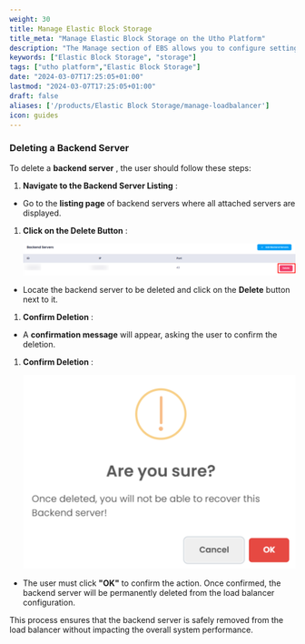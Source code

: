 ```yaml
---
weight: 30
title: Manage Elastic Block Storage
title_meta: "Manage Elastic Block Storage on the Utho Platform"
description: "The Manage section of EBS allows you to configure settings, resize volumes, attach or detach them from instances, and destroy volumes when no longer needed."
keywords: ["Elastic Block Storage", "storage"]
tags: ["utho platform","Elastic Block Storage"]
date: "2024-03-07T17:25:05+01:00"
lastmod: "2024-03-07T17:25:05+01:00"
draft: false 
aliases: ['/products/Elastic Block Storage/manage-loadbalancer']
icon: guides
---
```

### **Deleting a Backend Server**

To delete a **backend server** , the user should follow these steps:

1. **Navigate to the Backend Server Listing** :

* Go to the **listing page** of backend servers where all attached servers are displayed.

1. **Click on the Delete Button** :

   ![1743682195097](image/index/1743682195097.png)

* Locate the backend server to be deleted and click on the **Delete** button next to it.

1. **Confirm Deletion** :

* A **confirmation message** will appear, asking the user to confirm the deletion.

1. **Confirm Deletion** :

   ![1743682217243](image/index/1743682217243.png)

* The user must click **"OK"** to confirm the action. Once confirmed, the backend server will be permanently deleted from the load balancer configuration.

This process ensures that the backend server is safely removed from the load balancer without impacting the overall system performance.
